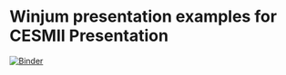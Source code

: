 # Winjum presentation examples for CESMII Presentation

[![Binder](https://mybinder.org/badge_logo.svg)](https://mybinder.org/v2/gh/benjum/winjum_cesmii_presentation/master)
